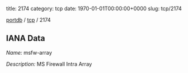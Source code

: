 title: 2174
category: tcp
date: 1970-01-01T00:00:00+0000
slug: tcp/2174

[portdb](/) / [tcp](/category/tcp.html) / 2174


## IANA Data

_Name:_ msfw-array

_Description:_ MS Firewall Intra Array

